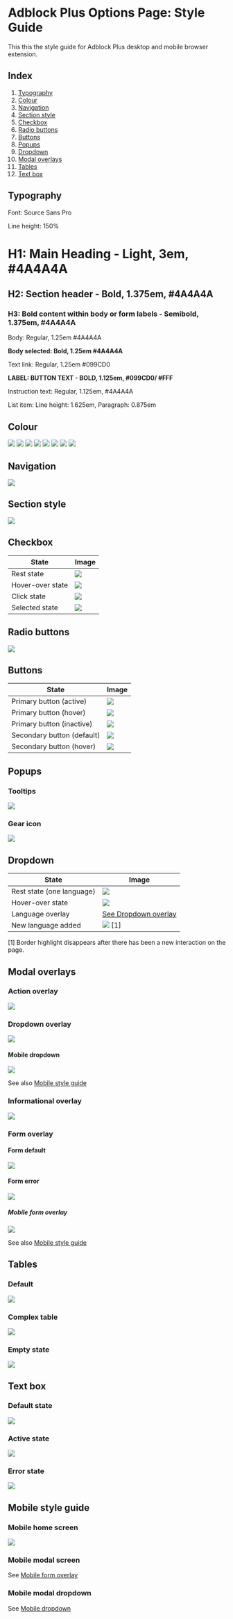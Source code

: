 # Adblock Plus Options Page: Style Guide

This this the style guide for Adblock Plus desktop and mobile browser extension.

## Index
1. [Typography](#markdown-header-typography)
1. [Colour](#markdown-header-colour)
1. [Navigation](#markdown-header-navigation)
1. [Section style](#markdown-header-section-style)
1. [Checkbox](#markdown-header-checkbox)
1. [Radio buttons](#markdown-header-radio-buttons)
1. [Buttons](#markdown-header-buttons)
1. [Popups](#markdown-header-popups)
1. [Dropdown](#markdown-header-dropdown)
1. [Modal overlays](#markdown-header-modal-overlays)
1. [Tables](#markdown-header-tables)
1. [Text box](#markdown-header-text-box)

## Typography

Font: Source Sans Pro

Line height: 150%
# H1: Main Heading - Light, 3em, #4A4A4A
## H2: Section header - Bold, 1.375em, #4A4A4A
### H3: Bold content within body or form labels - Semibold, 1.375em, #4A4A4A

Body: Regular, 1.25em #4A4A4A

**Body selected: Bold, 1.25em #4A4A4A**

Text link: Regular, 1.25em #099CD0

**LABEL: BUTTON TEXT - BOLD, 1.125em, #099CD0/ #FFF**

Instruction text: Regular, 1.125em, #4A4A4A

List item: Line height: 1.625em, Paragraph: 0.875em

## Colour
![](/res/abp/options-page/style-guide/color-light-grey.jpg)
![](/res/abp/options-page/style-guide/color-grey.jpg)
![](/res/abp/options-page/style-guide/color-dark-grey.jpg)
![](/res/abp/options-page/style-guide/color-black.jpg)
![](/res/abp/options-page/style-guide/color-clear-blue.jpg)
![](/res/abp/options-page/style-guide/color-light-blue.jpg)
![](/res/abp/options-page/style-guide/color-blue.jpg)
![](/res/abp/options-page/style-guide/color-red.jpg)

## Navigation
![](/res/abp/options-page/style-guide/style-navigation-menu.jpg)

## Section style 
![](/res/abp/options-page/style-guide/section-style.jpg) 

## Checkbox 
| State | Image |
|------|------|
| Rest state | ![](/res/abp/options-page/style-guide/checkbox-1-rest-state.jpg) |
| Hover-over state | ![](/res/abp/options-page/style-guide/checkbox-2-hover-over-state.jpg) |
| Click state | ![](/res/abp/options-page/style-guide/checkbox-3-click-state.jpg) |
| Selected state | ![](/res/abp/options-page/style-guide/checkbox-4-selected-state.jpg) |

## Radio buttons
![](/res/abp/options-page/style-guide/radio-buttons.jpg)

## Buttons
| State | Image |
|------|------|
| Primary button (active) | ![](/res/abp/options-page/style-guide/primary-button-1-active.jpg) |
| Primary button (hover) | ![](/res/abp/options-page/style-guide/primary-button-2-hover.jpg) |
| Primary button (inactive) | ![](/res/abp/options-page/style-guide/primary-button-3-inactive.jpg) |
| Secondary button (default) | ![](/res/abp/options-page/style-guide/secondary-button-1-default.jpg) |
| Secondary button (hover) | ![](/res/abp/options-page/style-guide/secondary-button-2-hover.jpg) |

## Popups
### Tooltips
![](/res/abp/options-page/style-guide/tooltip-style.jpg)

### Gear icon
![](/res/abp/options-page/style-guide/gear-popup.jpg)

## Dropdown
| State | Image |
|------|------|
| Rest state (one language) | ![](/res/abp/options-page/style-guide/language-1-rest.jpg) |
| Hover-over state | ![](/res/abp/options-page/style-guide/language-2-hover.jpg) |
| Language overlay | [See Dropdown overlay](#markdown-header-dropdown-overlay) |
| New language added | ![](/res/abp/options-page/style-guide/language-4-two-languages.jpg) [1] |

[1] Border highlight disappears after there has been a new interaction on the page.

## Modal overlays
### Action overlay
![](/res/abp/options-page/style-guide/modal-overlay.jpg)

### Dropdown overlay
![](/res/abp/options-page/style-guide/language-3-overlay.jpg)

#### Mobile dropdown
![](/res/abp/firefox-mobile-options-page/style-guide/style-firefox-mob-options-page-filter-subscriptions.jpg)

 See also [Mobile style guide](#markdown-header-mobile-style-guide)
 
### Informational overlay
![](/res/abp/options-page/style-guide/about-overlay.jpg)

### Form overlay
#### Form default
![](/res/abp/options-page/style-guide/modal-window-form-default.jpg)

#### Form error
![](/res/abp/options-page/style-guide/modal-window-form-error.jpg)

##### Mobile form overlay
![](/res/abp/firefox-mobile-options-page/style-guide/style-firefox-mob-options-page-url-filter.jpg)

See also [Mobile style guide](#markdown-header-mobile-style-guide)

## Tables
### Default
![](/res/abp/options-page/style-guide/table-style.jpg)

### Complex table
![](/res/abp/options-page/style-guide/complex-table.jpg)

### Empty state
![](/res/abp/options-page/style-guide/empty-state.jpg)

## Text box
### Default state
![](/res/abp/options-page/style-guide/text-box.jpg)

### Active state
![](/res/abp/options-page/style-guide/text-box-hover.jpg)

### Error state
![](/res/abp/options-page/style-guide/text-box-error.jpg)

## Mobile style guide
### Mobile home screen
![](/res/abp/firefox-mobile-options-page/style-guide/style-firefox-mob-options-page.jpg)

### Mobile modal screen
See [Mobile form overlay](#markdown-header-mobile-form-overlay)

### Mobile modal dropdown
See [Mobile dropdown](#markdown-header-mobile-dropdown)
